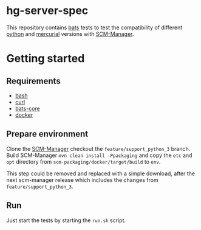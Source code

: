 # hg-server-spec

This repository contains [bats](https://github.com/bats-core/bats-core) tests to test the compatibility of different [python](https://www.python.org/) and [mercurial](https://www.mercurial-scm.org/) versions with [SCM-Manager](https://scm-manager.org).

# Getting started

## Requirements

* [bash](https://www.gnu.org/software/bash/)
* [curl](https://curl.haxx.se/)
* [bats-core](https://github.com/bats-core/bats-core)
* [docker](https://www.docker.com/)

## Prepare environment

Clone the [SCM-Manager](https://github.com/scm-manager/scm-manager) checkout the `feature/support_python_3` branch.
Build SCM-Manager `mvn clean install -Ppackaging` and copy the `etc` and `opt` directory from `scm-packaging/docker/target/build` to `env`.

This step could be removed and replaced with a simple download, after the next scm-manager release which includes the changes from `feature/support_python_3`.

## Run

Just start the tests by starting the `run.sh` script.
